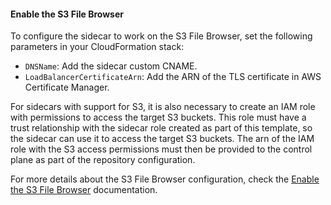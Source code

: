 #### Enable the S3 File Browser

To configure the sidecar to work on the S3 File Browser, set the following parameters in your CloudFormation stack:

  - `DNSName`: Add the sidecar custom CNAME.
  - `LoadBalancerCertificateArn`: Add the ARN of the TLS certificate in
    AWS Certificate Manager.

For sidecars with support for S3, it is also necessary to create an IAM
role with permissions to access the target S3 buckets. This role must
have a trust relationship with the sidecar role created as part of this template,
so the sidecar can use it to access the target S3 buckets. The arn of the IAM
role with the S3 access permissions must then be provided to the 
control plane as part of the repository configuration.

For more details about the S3 File Browser configuration, check the 
[Enable the S3 File Browser](https://cyral.com/docs/how-to/enable-s3-browser) 
documentation.
